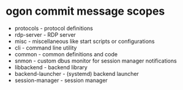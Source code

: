 # ogon commit message scopes

* protocols - protocol definitions
* rdp-server - RDP server
* misc - miscellaneous like start scripts or configurations
* cli - command line utility
* common - common definitions and code
* snmon - custom dbus monitor for session manager notifications
* libbackend - backend library
* backend-launcher - (systemd) backend launcher
* session-manager - session manager

